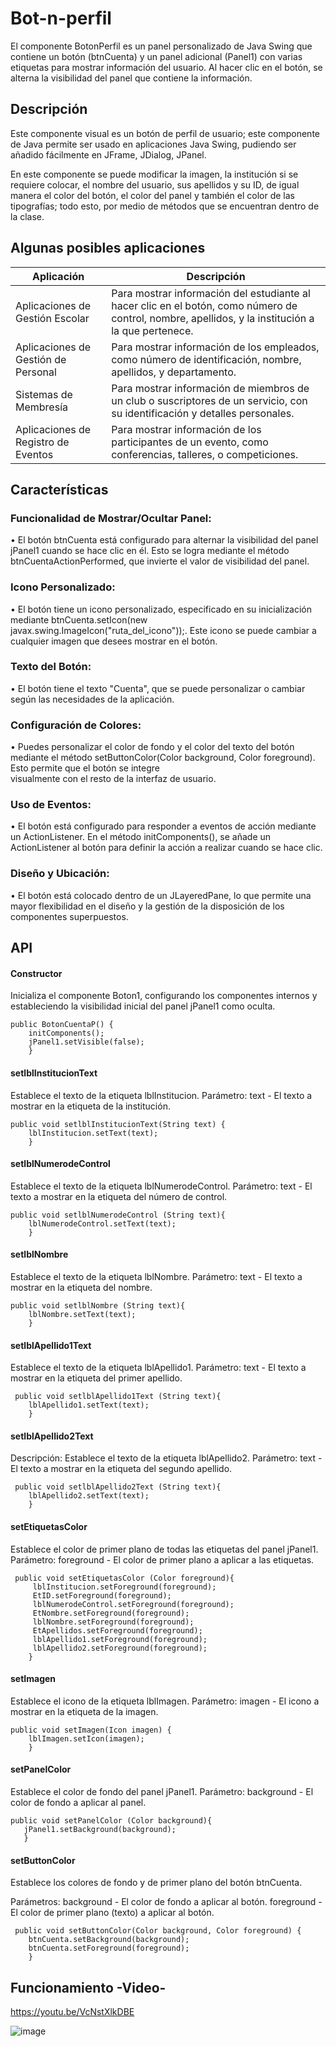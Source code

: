 
# Bot-n-perfil

El componente BotonPerfil es un panel personalizado de Java Swing que contiene un botón (btnCuenta) y un panel adicional (Panel1) con varias etiquetas para mostrar información del usuario. Al hacer clic en el botón, se alterna la visibilidad del panel que contiene la información.

## Descripción
Este componente visual es un botón de perfil de usuario; este componente de Java permite ser usado en aplicaciones Java Swing, pudiendo ser añadido fácilmente en JFrame, JDialog, JPanel.

En este componente se puede modificar la imagen, la institución si se requiere colocar, el nombre del usuario, sus apellidos y su ID, de igual manera el color del botón, el color del panel y también el color de las tipografías; todo esto, por medio de métodos que se encuentran dentro de la clase. 


## Algunas posibles aplicaciones

| Aplicación                      | Descripción                                                                                                                                         |
|---------------------------------|-----------------------------------------------------------------------------------------------------------------------------------------------------|
| Aplicaciones de Gestión Escolar | Para mostrar información del estudiante al hacer clic en el botón, como número de control, nombre, apellidos, y la institución a la que pertenece.   |
| Aplicaciones de Gestión de Personal | Para mostrar información de los empleados, como número de identificación, nombre, apellidos, y departamento.                                            |
| Sistemas de Membresía           | Para mostrar información de miembros de un club o suscriptores de un servicio, con su identificación y detalles personales.                          |
| Aplicaciones de Registro de Eventos | Para mostrar información de los participantes de un evento, como conferencias, talleres, o competiciones.                                             |

## Características

 ### Funcionalidad de Mostrar/Ocultar Panel:
  •	El botón btnCuenta está configurado para alternar la visibilidad del panel jPanel1 cuando se hace clic en él. Esto se logra mediante el método btnCuentaActionPerformed, que invierte 
  el valor de visibilidad del panel.
  
 ### Icono Personalizado:
  •	El botón tiene un icono personalizado, especificado en su inicialización mediante btnCuenta.setIcon(new javax.swing.ImageIcon("ruta_del_icono"));. Este icono se puede cambiar a 
  cualquier imagen que desees mostrar en el botón.

 ### Texto del Botón:
  •	El botón tiene el texto "Cuenta", que se puede personalizar o cambiar según las necesidades de la aplicación.
  
 ### Configuración de Colores:
  •	Puedes personalizar el color de fondo y el color del texto del botón mediante el método setButtonColor(Color background, Color foreground). Esto permite que el botón se integre     
  visualmente con el resto de la interfaz de usuario.
  
 ### Uso de Eventos:
  •	El botón está configurado para responder a eventos de acción mediante un ActionListener. En el método initComponents(), se añade un ActionListener al botón para definir la acción a 
  realizar cuando se hace clic.
  
 ### Diseño y Ubicación:
  •	El botón está colocado dentro de un JLayeredPane, lo que permite una mayor flexibilidad en el diseño y la gestión de la disposición de los componentes superpuestos.

## API
  
#### Constructor
Inicializa el componente Boton1, configurando los componentes internos y estableciendo la visibilidad inicial del panel jPanel1 como oculta.

    public BotonCuentaP() {
        initComponents();
        jPanel1.setVisible(false);
        }

#### setlblInstitucionText	
Establece el texto de la etiqueta lblInstitucion.
Parámetro: text - El texto a mostrar en la etiqueta de la institución.

    public void setlblInstitucionText(String text) {
        lblInstitucion.setText(text);
        }

#### setlblNumerodeControl
Establece el texto de la etiqueta lblNumerodeControl.
Parámetro: 
text - El texto a mostrar en la etiqueta del número de control.

    public void setlblNumerodeControl (String text){
        lblNumerodeControl.setText(text);
        }

#### setlblNombre
Establece el texto de la etiqueta lblNombre.
Parámetro: 
text - El texto a mostrar en la etiqueta del nombre.

    public void setlblNombre (String text){
        lblNombre.setText(text);
        }

#### setlblApellido1Text
Establece el texto de la etiqueta lblApellido1.
Parámetro:
text - El texto a mostrar en la etiqueta del primer apellido.

     public void setlblApellido1Text (String text){
        lblApellido1.setText(text); 
        }

#### setlblApellido2Text
Descripción: Establece el texto de la etiqueta lblApellido2.
Parámetro: 
text - El texto a mostrar en la etiqueta del segundo apellido.

     public void setlblApellido2Text (String text){
        lblApellido2.setText(text);
        }

#### setEtiquetasColor
Establece el color de primer plano de todas las etiquetas del panel jPanel1.
Parámetro: 
foreground - El color de primer plano a aplicar a las etiquetas.

     public void setEtiquetasColor (Color foreground){
         lblInstitucion.setForeground(foreground);
         EtID.setForeground(foreground);
         lblNumerodeControl.setForeground(foreground);
         EtNombre.setForeground(foreground);
         lblNombre.setForeground(foreground);
         EtApellidos.setForeground(foreground);
         lblApellido1.setForeground(foreground);
         lblApellido2.setForeground(foreground);   
        }

#### setImagen
Establece el icono de la etiqueta lblImagen.
Parámetro: 
imagen - El icono a mostrar en la etiqueta de la imagen.

    public void setImagen(Icon imagen) {
        lblImagen.setIcon(imagen);
        }

#### setPanelColor
Establece el color de fondo del panel jPanel1.
Parámetro: 
background - El color de fondo a aplicar al panel.

    public void setPanelColor (Color background){
       jPanel1.setBackground(background);
       }

#### setButtonColor
Establece los colores de fondo y de primer plano del botón btnCuenta.

Parámetros:
background - El color de fondo a aplicar al botón.
foreground - El color de primer plano (texto) a aplicar al botón.

     public void setButtonColor(Color background, Color foreground) {
        btnCuenta.setBackground(background);
        btnCuenta.setForeground(foreground); 
        }

## Funcionamiento -Video-
https://youtu.be/VcNstXlkDBE 



![image](https://github.com/user-attachments/assets/8408a069-884d-4ad0-9304-1eed340d2e52)

